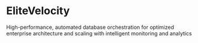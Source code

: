# EliteVelocity
High-performance, automated database orchestration for optimized enterprise architecture and scaling with intelligent monitoring and analytics

